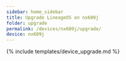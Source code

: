 ```yaml
---
sidebar: home_sidebar
title: Upgrade LineageOS on nx609j
folder: upgrade
permalink: /devices/nx609j/upgrade/
device: nx609j
---
```

{% include templates/device_upgrade.md %}
